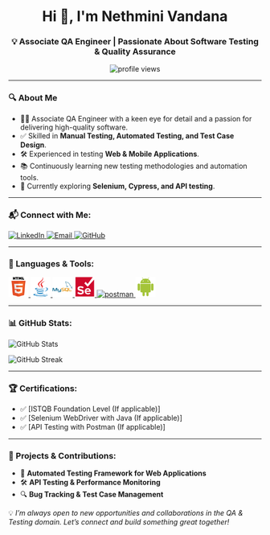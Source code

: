 <h1 align="center">Hi 👋, I'm Nethmini Vandana</h1>
<h3 align="center">💡 Associate QA Engineer | Passionate About Software Testing & Quality Assurance</h3>

<p align="center">
  <img src="https://komarev.com/ghpvc/?username=nethminivandana&label=Profile%20Views&color=0e75b6&style=flat" alt="profile views" />
</p>

---

### 🔍 About Me
- 👩‍💻 Associate QA Engineer with a keen eye for detail and a passion for delivering high-quality software.
- ✅ Skilled in **Manual Testing, Automated Testing, and Test Case Design**.
- 🛠️ Experienced in testing **Web & Mobile Applications**.
- 📚 Continuously learning new testing methodologies and automation tools.
- 🎯 Currently exploring **Selenium, Cypress, and API testing**.

---

### 📬 Connect with Me:
<p align="left">
  <a href="https://www.linkedin.com/in/your-profile" target="_blank"> <img src="https://img.shields.io/badge/LinkedIn-blue?style=for-the-badge&logo=linkedin" alt="LinkedIn" /> </a>
  <a href="mailto:your.email@example.com"> <img src="https://img.shields.io/badge/Email-red?style=for-the-badge&logo=gmail&logoColor=white" alt="Email" /> </a>
  <a href="https://github.com/your-username" target="_blank"> <img src="https://img.shields.io/badge/GitHub-black?style=for-the-badge&logo=github" alt="GitHub" /> </a>
</p>

---

### 🚀 Languages & Tools:
<p align="left">
  <a href="https://www.w3.org/html/" target="_blank" rel="noreferrer">
    <img src="https://raw.githubusercontent.com/devicons/devicon/master/icons/html5/html5-original-wordmark.svg" alt="html5" width="40" height="40"/>
  </a> 
  <a href="https://www.java.com" target="_blank" rel="noreferrer">
    <img src="https://raw.githubusercontent.com/devicons/devicon/master/icons/java/java-original.svg" alt="java" width="40" height="40"/>
  </a>
  <a href="https://www.mysql.com/" target="_blank" rel="noreferrer">
    <img src="https://raw.githubusercontent.com/devicons/devicon/master/icons/mysql/mysql-original-wordmark.svg" alt="mysql" width="40" height="40"/>
  </a>
  <a href="https://www.selenium.dev/" target="_blank" rel="noreferrer">
    <img src="https://raw.githubusercontent.com/devicons/devicon/master/icons/selenium/selenium-original.svg" alt="selenium" width="40" height="40"/>
  </a>
  <a href="https://www.postman.com/" target="_blank" rel="noreferrer">
    <img src="https://www.vectorlogo.zone/logos/getpostman/getpostman-icon.svg" alt="postman" width="40" height="40"/>
  </a>
  <a href="https://developer.android.com/studio" target="_blank" rel="noreferrer">
    <img src="https://raw.githubusercontent.com/devicons/devicon/master/icons/android/android-original.svg" alt="android" width="40" height="40"/>
  </a>
</p>

---

### 📊 GitHub Stats:
<p align="left">
  <img src="https://github-readme-stats.vercel.app/api?username=your-username&show_icons=true&theme=tokyonight" alt="GitHub Stats" />
</p>
<p align="left">
  <img src="https://github-readme-streak-stats.herokuapp.com/?user=your-username&theme=tokyonight" alt="GitHub Streak" />
</p>

---

### 🏆 Certifications:
- ✅ [ISTQB Foundation Level (If applicable)]
- ✅ [Selenium WebDriver with Java (If applicable)]
- ✅ [API Testing with Postman (If applicable)]

---

### 📌 Projects & Contributions:
- 🚀 **Automated Testing Framework for Web Applications**
- 🛠 **API Testing & Performance Monitoring**
- 🔍 **Bug Tracking & Test Case Management**

💡 *I’m always open to new opportunities and collaborations in the QA & Testing domain. Let’s connect and build something great together!*
